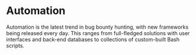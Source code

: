 # Automation
Automation is the latest trend in bug bounty hunting, with new frameworks being released every day. This ranges from full-fledged solutions with user interfaces and back-end databases to collections of custom-built Bash scripts.
